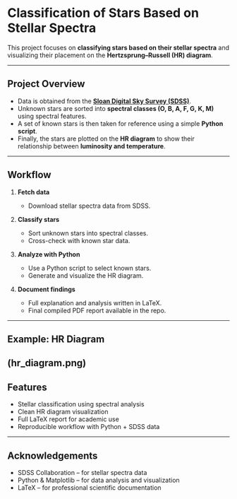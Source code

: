 # Classification of Stars Based on Stellar Spectra  

This project focuses on **classifying stars based on their stellar spectra** and visualizing their placement on the **Hertzsprung–Russell (HR) diagram**.  

---

## Project Overview  

- Data is obtained from the **[Sloan Digital Sky Survey (SDSS)](https://www.sdss4.org/)**.  
- Unknown stars are sorted into **spectral classes (O, B, A, F, G, K, M)** using spectral features.  
- A set of known stars is then taken for reference using a simple **Python script**.  
- Finally, the stars are plotted on the **HR diagram** to show their relationship between **luminosity and temperature**.  

---

## Workflow  

1. **Fetch data**  
   - Download stellar spectra data from SDSS.  

2. **Classify stars**  
   - Sort unknown stars into spectral classes.  
   - Cross-check with known star data.  

3. **Analyze with Python**  
   - Use a Python script to select known stars.  
   - Generate and visualize the HR diagram.  

4. **Document findings**  
   - Full explanation and analysis written in LaTeX.  
   - Final compiled PDF report available in the repo.  

---

## Example: HR Diagram 

(hr_diagram.png)
---

## Features
- Stellar classification using spectral analysis
- Clean HR diagram visualization
- Full LaTeX report for academic use
- Reproducible workflow with Python + SDSS data

---

## Acknowledgements
- SDSS Collaboration – for stellar spectra data
- Python & Matplotlib – for data analysis and visualization
- LaTeX – for professional scientific documentation


